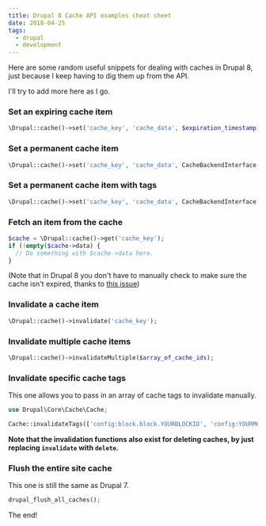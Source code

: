 ```yaml
---
title: Drupal 8 Cache API examples cheat sheet
date: 2018-04-25
tags:
  - drupal
  - development
---
```


Here are some random useful snippets for dealing with caches in Drupal 8, just because I keep having to dig them up from the API.

I'll try to add more here as I go.

### Set an expiring cache item

```php
\Drupal::cache()->set('cache_key', 'cache_data', $expiration_timestamp);
```

### Set a permanent cache item

```php
\Drupal::cache()->set('cache_key', 'cache_data', CacheBackendInterface::CACHE_PERMANENT);
```

### Set a permanent cache item with tags

```php
\Drupal::cache()->set('cache_key', 'cache_data', CacheBackendInterface::CACHE_PERMANENT, array('tag_one', 'second_tag'));
```

### Fetch an item from the cache

```php
$cache = \Drupal::cache()->get('cache_key');
if (!empty($cache->data) {
  // Do something with $cache->data here.
}
```

(Note that in Drupal 8 you don't have to manually check to make sure the cache isn't expired, thanks to [this issue](https://www.drupal.org/node/1774332))

### Invalidate a cache item

```php
\Drupal::cache()->invalidate('cache_key');
```

### Invalidate multiple cache items

```php
\Drupal::cache()->invalidateMultiple($array_of_cache_ids);
```

### Invalidate specific cache tags

This one allows you to pass in an array of cache tags to invalidate manually.

```php
use Drupal\Core\Cache\Cache;

Cache::invalidateTags(['config:block.block.YOURBLOCKID', 'config:YOURMODULE.YOURCONFIG', 'node:YOURNID']);
```

**Note that the invalidation functions also exist for deleting caches, by just replacing `invalidate` with `delete`.**

### Flush the entire site cache

This one is still the same as Drupal 7.

```php
drupal_flush_all_caches();
```

The end!
